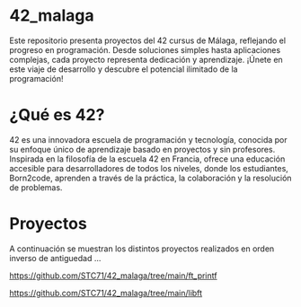 # 42_malaga

Este repositorio presenta proyectos del 42 cursus de Málaga, reflejando el progreso en programación. Desde soluciones simples hasta aplicaciones complejas, cada proyecto representa dedicación y aprendizaje. ¡Únete en este viaje de desarrollo y descubre el potencial ilimitado de la programación!

# ¿Qué es 42?

42 es una innovadora escuela de programación y tecnología, conocida por su enfoque único de aprendizaje basado en proyectos y sin profesores. Inspirada en la filosofía de la escuela 42 en Francia, ofrece una educación accesible para desarrolladores de todos los niveles, donde los estudiantes, Born2code, aprenden a través de la práctica, la colaboración y la resolución de problemas. 

# Proyectos

A continuación se muestran los distintos proyectos realizados en orden inverso de antiguedad ...

https://github.com/STC71/42_malaga/tree/main/ft_printf

https://github.com/STC71/42_malaga/tree/main/libft
